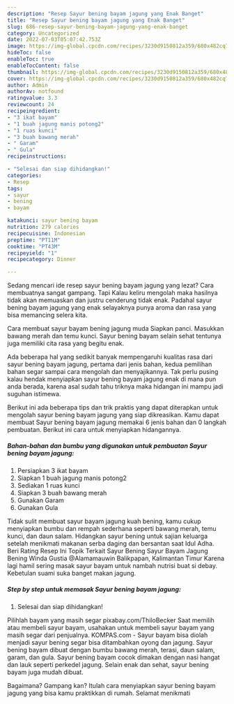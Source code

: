```yaml
---
description: "Resep Sayur bening bayam jagung yang Enak Banget"
title: "Resep Sayur bening bayam jagung yang Enak Banget"
slug: 686-resep-sayur-bening-bayam-jagung-yang-enak-banget
category: Uncategorized
date: 2022-07-03T05:07:42.753Z
image: https://img-global.cpcdn.com/recipes/3230d9150812a359/680x482cq70/sayur-bening-bayam-jagung-foto-resep-utama.jpg
hideToc: false
enableToc: true
enableTocContent: false
thumbnail: https://img-global.cpcdn.com/recipes/3230d9150812a359/680x482cq70/sayur-bening-bayam-jagung-foto-resep-utama.jpg
cover: https://img-global.cpcdn.com/recipes/3230d9150812a359/680x482cq70/sayur-bening-bayam-jagung-foto-resep-utama.jpg
author: Admin
authorAv: notfound
ratingvalue: 3.3
reviewcount: 24
recipeingredient:
- "3 ikat bayam"
- "1 buah jagung manis potong2"
- "1 ruas kunci"
- "3 buah bawang merah"
- " Garam"
- " Gula"
recipeinstructions:

- "Selesai dan siap dihidangkan!"
categories:
- Resep
tags:
- sayur
- bening
- bayam

katakunci: sayur bening bayam 
nutrition: 279 calories
recipecuisine: Indonesian
preptime: "PT11M"
cooktime: "PT43M"
recipeyield: "1"
recipecategory: Dinner

---
```



Sedang mencari ide resep sayur bening bayam jagung yang lezat? Cara membuatnya sangat gampang. Tapi Kalau keliru mengolah maka hasilnya tidak akan memuaskan dan justru cenderung tidak enak. Padahal sayur bening bayam jagung yang enak selayaknya punya aroma dan rasa yang bisa memancing selera kita.


Cara membuat sayur bayam bening jagung muda Siapkan panci. Masukkan bawang merah dan temu kunci. Sayur bening bayam selain sehat tentunya juga memiliki cita rasa yang begitu enak.

Ada beberapa hal yang sedikit banyak mempengaruhi kualitas rasa dari sayur bening bayam jagung, pertama dari jenis bahan, kedua pemilihan bahan segar sampai cara mengolah dan menyajikannya. Tak perlu pusing kalau hendak menyiapkan sayur bening bayam jagung enak di mana pun anda berada, karena asal sudah tahu triknya maka hidangan ini mampu jadi suguhan istimewa.


Berikut ini ada beberapa tips dan trik praktis yang dapat diterapkan untuk mengolah sayur bening bayam jagung yang siap dikreasikan. Kamu dapat membuat Sayur bening bayam jagung memakai 6 jenis bahan dan 0 langkah pembuatan. Berikut ini cara untuk menyiapkan hidangannya.

<!--inarticleads1-->

##### Bahan-bahan dan bumbu yang digunakan untuk pembuatan Sayur bening bayam jagung:

1. Persiapkan 3 ikat bayam
1. Siapkan 1 buah jagung manis potong2
1. Sediakan 1 ruas kunci
1. Siapkan 3 buah bawang merah
1. Gunakan  Garam
1. Gunakan  Gula


Tidak sulit membuat sayur bayam jagung kuah bening, kamu cukup menyiapkan bumbu dan rempah sederhana seperti bawang merah, temu kunci, dan daun salam. Hidangkan sayur bening untuk sajian keluarga setelah menikmati makanan serba daging dan bersantan saat Idul Adha. Beri Rating Resep Ini Topik Terkait Sayur Bening Sayur Bayam Jagung Bening Winda Gustia @Alamamauwin Balikpapan, Kalimantan Timur Karena lagi hamil sering masak sayur bayam untuk nambah nutrisi buat si debay. Kebetulan suami suka banget makan jagung. 

<!--inarticleads2-->

##### Step by step untuk memasak Sayur bening bayam jagung:


1. Selesai dan siap dihidangkan!

Pilihlah bayam yang masih segar pixabay.com/ThiloBecker Saat memilih atau membeli sayur bayam, usahakan untuk membeli sayur bayam yang masih segar dari penjualnya. KOMPAS.com - Sayur bayam bisa diolah menjadi sayur bening segar bisa ditambahkan oyong dan jagung. Sayur bening bayam dibuat dengan bumbu bawang merah, terasi, daun salam, garam, dan gula. Sayur bening bayam cocok dimakan dengan nasi hangat dan lauk seperti perkedel jagung. Selain enak dan sehat, sayur bening bayam juga mudah dibuat. 

Bagaimana? Gampang kan? Itulah cara menyiapkan sayur bening bayam jagung yang bisa kamu praktikkan di rumah. Selamat menikmati
